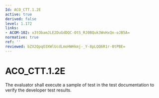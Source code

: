 ```yaml
---
Id: ACO_CTT.1.2E
active: true
derived: false
level: 1.172
links:
- ACOM-102: x3tObamJLE2DuGdDQC-OtS_RJ0BQuk3WvHxQn-oJB5A=
normative: true
ref: ''
reviewed: bZX2QpqO3XWlUcdLmoHWHkmj-_Y-8pLQQ6R1r-0tPBE=
---
```


# ACO_CTT.1.2E

The evaluator shall execute a sample of test in the test documentation to verify the developer test results.